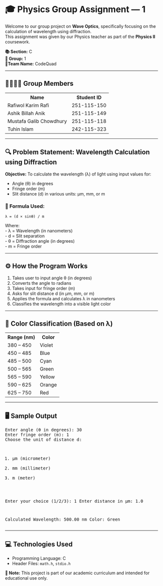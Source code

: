 <h1>🎓 Physics Group Assignment — 1</h1>
  <p>Welcome to our group project on <strong>Wave Optics</strong>, specifically focusing on the calculation of wavelength using diffraction.<br />
  This assignment was given by our Physics teacher as part of the <strong>Physics II</strong> coursework.</p>

  <p><strong>📚 Section:</strong> C<br/>
     <strong>👥 Group:</strong> 1<br/>
     <strong>👥Team Name:</strong> CodeQuad</p>

  <hr/>

  <h2>👨‍👩‍👧‍👦 Group Members</h2>
  <table>
    <tr><th>Name</th><th>Student ID</th></tr>
    <tr><td>Rafiwol Karim Rafi</td><td>251-115-150</td></tr>
    <tr><td>Ashik Billah Anik</td><td>251-115-149</td></tr>
    <tr><td>Mustafa Galib Chowdhury</td><td>251-115-118</td></tr>
    <tr><td>Tuhin Islam</td><td>242-115-323</td></tr>
  </table>

  <hr/>

  <h2>🔍 Problem Statement: Wavelength Calculation using Diffraction</h2>
  <p><strong>Objective:</strong> To calculate the wavelength (λ) of light using input values for:</p>
  <ul>
    <li>Angle (θ) in degrees</li>
    <li>Fringe order (m)</li>
    <li>Slit distance (d) in various units: µm, mm, or m</li>
  </ul>

  <h3>🧮 Formula Used:</h3>
  <p><code>λ = (d × sinθ) / m</code></p>
  <p>Where:<br/>
  - λ = Wavelength (in nanometers)<br/>
  - d = Slit separation<br/>
  - θ = Diffraction angle (in degrees)<br/>
  - m = Fringe order</p>

  <hr/>

  <h2>⚙️ How the Program Works</h2>
  <ol>
    <li>Takes user to input angle θ (in degrees)</li>
    <li>Converts the angle to radians</li>
    <li>Takes input for fringe order (m)</li>
    <li>Asks for slit distance d (in µm, mm, or m)</li>
    <li>Applies the formula and calculates λ in nanometers</li>
    <li>Classifies the wavelength into a visible light color</li>
  </ol>

  <hr/>

  <h2>🌈 Color Classification (Based on λ)</h2>
  <table>
    <tr><th>Range (nm)</th><th>Color</th></tr>
    <tr><td>380 – 450</td><td>Violet</td></tr>
    <tr><td>450 – 485</td><td>Blue</td></tr>
    <tr><td>485 – 500</td><td>Cyan</td></tr>
    <tr><td>500 – 565</td><td>Green</td></tr>
    <tr><td>565 – 590</td><td>Yellow</td></tr>
    <tr><td>590 – 625</td><td>Orange</td></tr>
    <tr><td>625 – 750</td><td>Red</td></tr>
  </table>

  <hr/>

  <h2>🖥️ Sample Output</h2>
  <pre>
Enter angle (θ in degrees): 30
Enter fringe order (m): 1
Choose the unit of distance d:

1. µm (micrometer)
2. mm (millimeter)
3. m (meter)

Enter your choice (1/2/3): 1
Enter distance in µm: 1.0

Calculated Wavelength: 500.00 nm
Color: Green
  </pre>

  <hr/>

  <h2>💻 Technologies Used</h2>
  <ul>
    <li>Programming Language: C</li>
    <li>Header Files: <code>math.h</code>, <code>stdio.h</code></li>
  </ul>

  <div class="note">
    <strong>📌 Note:</strong> This project is part of our academic curriculum and intended for educational use only.
  </div>
